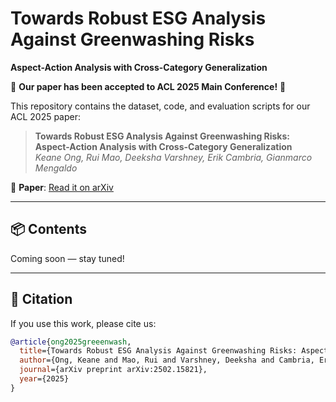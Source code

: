 # Towards Robust ESG Analysis Against Greenwashing Risks  
**Aspect-Action Analysis with Cross-Category Generalization**

📢 **Our paper has been accepted to ACL 2025 Main Conference!** 🎉

This repository contains the dataset, code, and evaluation scripts for our ACL 2025 paper:

> **Towards Robust ESG Analysis Against Greenwashing Risks: Aspect-Action Analysis with Cross-Category Generalization**  
> *Keane Ong, Rui Mao, Deeksha Varshney, Erik Cambria, Gianmarco Mengaldo*

📄 **Paper**: [Read it on arXiv](https://arxiv.org/pdf/2502.15821)

---

## 📦 Contents

Coming soon — stay tuned!

---

## 🔖 Citation

If you use this work, please cite us:

```bibtex
@article{ong2025greeenwash,
  title={Towards Robust ESG Analysis Against Greenwashing Risks: Aspect-Action Analysis with Cross-Category Generalization},
  author={Ong, Keane and Mao, Rui and Varshney, Deeksha and Cambria, Erik and Mengaldo, Gianmarco},
  journal={arXiv preprint arXiv:2502.15821},
  year={2025}
}
